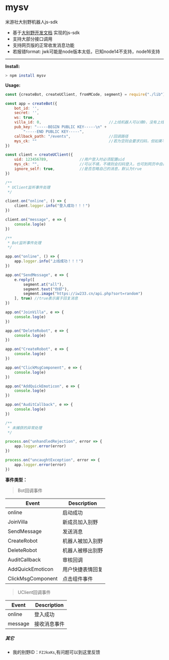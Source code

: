 # mysv

米游社大别野机器人js-sdk

* 基于[大别野开发文档](https://webstatic.mihoyo.com/vila/bot/doc/changelog/) 实现的js-sdk
* 支持大部分接口调用
* 支持网页版的正常收发消息功能
* 若报错format: jwk可能是node版本太低，已知node14不支持，node16支持

---

**Install:**

```bash
> npm install mysv
```

**Usage:**

```js
const {createBot, createUClient, fromMCode, segment} = require("./lib")

const app = createBot({
    bot_id: '',
    secret: '',
    ws: true,
    villa_id: 0,                              //上线机器人可以填0，没有上线的要填调试别野id
    pub_key: "-----BEGIN PUBLIC KEY-----\n" +
        "-----END PUBLIC KEY-----",
    callback_path: "/events",                 //回调路径
    mys_ck: ""                                //若为空则会要求扫码，但如果不配置则不会要扫码
})

const client = createUClient({
    uid: 123456789,              //用户登入时必须配置uid
    mys_ck: "",                  //可以不填，不填则会扫码登入，也可到网页中自己获取cookie填入
    ignore_self: true,           //是否忽略自己的消息，默认为true
})

/**
 * UClient监听事件处理
 */

client.on("online", () => {
    client.logger.info("登入成功！！！")
})

client.on("message", e => {
    console.log(e)
})

/**
 * Bot监听事件处理
 */

app.on("online", () => {
    app.logger.info("上线成功！！！")
})

app.on("SendMessage", e => {
    e.reply([
        segment.at("all"),
        segment.text("你好"),
        segment.image("https://iw233.cn/api.php?sort=random")
    ], true) //true表示属于回复消息
})

app.on("JoinVilla", e => {
    console.log(e)
})

app.on("DeleteRobot", e => {
    console.log(e)
})

app.on("CreateRobot", e => {
    console.log(e)
})

app.on("ClickMsgComponent", e => {
    console.log(e)
})

app.on("AddQuickEmoticon", e => {
    console.log(e)
})

app.on("AuditCallback", e => {
    console.log(e)
})

/**
 * 未捕获的异常处理
 */

process.on("unhandledRejection", error => {
    app.logger.error(error)
})

process.on("uncaughtException", error => {
    app.logger.error(error)
})
```

**事件类型：**
> Bot回调事件

|    Event        |      Description      |
|-----------------|-----------------------|
|online|启动成功|
|JoinVilla|新成员加入别野|
|SendMessage|发送消息|
|CreateRobot|机器人被加入别野|
|DeleteRobot|机器人被移出别野|
|AuditCallback|审核回调|
|AddQuickEmoticon|用户快捷表情回复|
|ClickMsgComponent|点击组件事件|

> UClient回调事件

|Event|Description|
|-----|-----------|
|online|登入成功|
|message|接收消息事件|

##### 其它

* 我的别野ID：`FZJkxKs`,有问题可以到这里反馈
